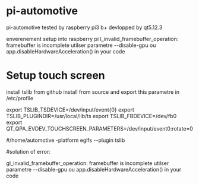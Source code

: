 # pi-automotive

pi-automotive tested by raspberry pi3 b+
devlopped by qt5.12.3


 
enverenement setup into raspberry  pi
l_invalid_framebuffer_operation: framebuffer is incomplete
utilser parametre
--disable-gpu
ou
app.disableHardwareAcceleration() in your code

# Setup touch screen
install  tslib from github
install from source and export this parametre in /etc/profile

export TSLIB_TSDEVICE=/dev/input/event{0}
export TSLIB_PLUGINDIR=/usr/local/lib/ts
export TSLIB_FBDEVICE=/dev/fb0
export QT_QPA_EVDEV_TOUCHSCREEN_PARAMETERS=/dev/input/event0:rotate=0

#/home/automotive  -platform eglfs --plugin tslib


#solution of error:


gl_invalid_framebuffer_operation: framebuffer is incomplete
utilser parametre
--disable-gpu
ou
app.disableHardwareAcceleration() in your code

